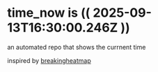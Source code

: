 # time_now is (( 2025-09-13T16:30:00.246Z ))

an automated repo that shows the currnent time

inspired by [breakingheatmap](https://github.com/breakingheatmap/breakingheatmap)